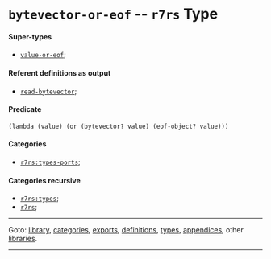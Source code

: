 

<a id='type__r7rs__bytevector-or-eof'></a>

# `bytevector-or-eof` -- `r7rs` Type


<a id='type__r7rs__bytevector-or-eof__super-types'></a>

#### Super-types

 * [`value-or-eof`](../../r7rs/types/value-or-eof.md#type__r7rs__value-or-eof);


<a id='type__r7rs__bytevector-or-eof__referent-definitions-output'></a>

#### Referent definitions as output

 * [`read-bytevector`](../../r7rs/definitions/read-bytevector.md#definition__r7rs__read-bytevector);


<a id='type__r7rs__bytevector-or-eof__predicate'></a>

#### Predicate

````
(lambda (value) (or (bytevector? value) (eof-object? value)))
````


<a id='type__r7rs__bytevector-or-eof__categories'></a>

#### Categories

 * [`r7rs:types-ports`](../../r7rs/categories/r7rs_3a_types-ports.md#category__r7rs__r7rs_3a_types-ports);


<a id='type__r7rs__bytevector-or-eof__categories-recursive'></a>

#### Categories recursive

 * [`r7rs:types`](../../r7rs/categories/r7rs_3a_types.md#category__r7rs__r7rs_3a_types);
 * [`r7rs`](../../r7rs/categories/r7rs.md#category__r7rs__r7rs);

----

Goto: [library](../../r7rs/_index.md#library__r7rs), [categories](../../r7rs/categories/_index.md#toc__r7rs__categories), [exports](../../r7rs/exports/_index.md#toc__r7rs__exports), [definitions](../../r7rs/definitions/_index.md#toc__r7rs__definitions), [types](../../r7rs/types/_index.md#toc__r7rs__types), [appendices](../../r7rs/appendices/_index.md#toc__r7rs__appendices), other [libraries](../../_libraries.md#toc__libraries).

----

